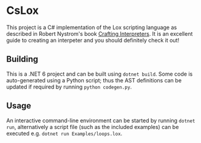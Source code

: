 # CsLox

This project is a C# implementation of the Lox scripting language as described in Robert Nystrom's book [Crafting Interpreters](http://craftinginterpreters.com/). It is an excellent guide to creating an interpeter and you should definitely check it out!

## Building

This is a .NET 6 project and can be built using `dotnet build`. Some code is auto-generated using a Python script; thus the AST definitions can be updated if required by running `python codegen.py`.

## Usage

An interactive command-line environment can be started by running `dotnet run`, alternatively a script file (such as the included examples) can be executed e.g. `dotnet run Examples/loops.lox`.